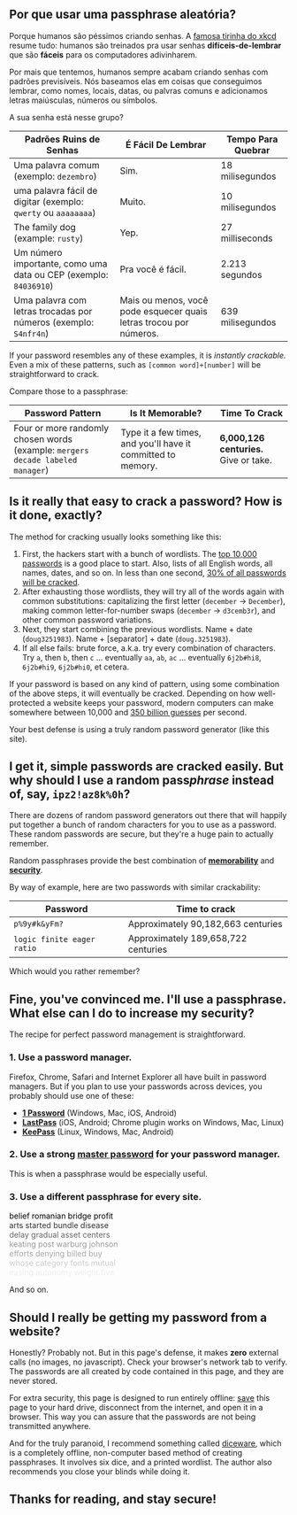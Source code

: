 ## Por que usar uma passphrase aleatória?

Porque humanos são péssimos criando senhas. A [famosa tirinha do xkcd][1] resume tudo: humanos são treinados pra usar senhas <b>difíceis-de-lembrar</b> que são <b>fáceis</b> para os computadores adivinharem. 

[1]: http://xkcd.com/936/

Por mais que tentemos, humanos sempre acabam criando senhas com padrões previsíveis. Nós baseamos elas em coisas que conseguimos lembrar, como nomes, locais, datas, ou palvras comuns e adicionamos letras maiúsculas, números ou símbolos.

A sua senha está nesse grupo?

| Padrões Ruins de Senhas | É Fácil De Lembrar  | Tempo Para Quebrar  |
| ------------- |---------------| ------|
| Uma palavra comum (exemplo: `dezembro`)| Sim. | 18 milisegundos |
| uma palavra fácil de digitar (exemplo: `qwerty` ou `aaaaaaaa`)| Muito. | 10 milisegundos |
| The family dog (example: `rusty`) | Yep. | 27 milliseconds |
| Um número importante, como uma data ou CEP (exemplo: `84036910`)| Pra você é fácil. | 2.213 segundos |
| Uma palavra com letras trocadas por números (exemplo: `S4nfr4n`)| Mais ou menos, você pode esquecer quais letras trocou por números.| 639 milisegundos|

If your password resembles any of these examples, it is _instantly crackable._ Even a mix of these patterns, such as `[common word]+[number]` will be straightforward to crack.



Compare those to a passphrase:

| Password Pattern | Is It Memorable?  | Time To Crack  |
| ------------- |---------------| ------|
| Four or more randomly chosen words (example: `mergers decade labeled manager`) | Type it a few times, and you'll have it committed to memory. | **6,000,126 centuries.** Give or take. |


## Is it really that easy to crack a password? How is it done, exactly?

The method for cracking usually looks something like this:

1. First, the hackers start with a bunch of wordlists. The [top 10,000 passwords][pwd] is a good place to start. Also, lists of all English words, all names, dates, and so on. In less than one second, [30% of all passwords will be cracked](https://xato.net/passwords/more-top-worst-passwords/).
2. After exhausting those wordlists, they will try all of the words again with common substitutions: capitalizing the first letter (`december` → `December`), making common letter-for-number swaps (`december` → `d3cemb3r`), and other common password variations.
3. Next, they start combining the previous wordlists. Name + date (`doug3251983`). Name + [separator] + date (`doug.3251983`).
4. If all else fails: brute force, a.k.a. try every combination of characters. Try `a`, then `b`, then `c` ... eventually `aa`, `ab`, `ac` ... eventually `6j2b#hi8`, `6j2b#hi9`, `6j2b#hi0`, et cetera.

If your password is based on any kind of pattern, using some combination of the above steps, it will eventually be cracked. Depending on how well-protected a website keeps your password, modern computers can make somewhere between 10,000 and [350 billion guesses](http://arstechnica.com/security/2012/12/25-gpu-cluster-cracks-every-standard-windows-password-in-6-hours/) per second.

Your best defense is using a truly random password generator (like this site).

[pwd]: https://xato.net/passwords/more-top-worst-passwords/
[guesses]: http://arstechnica.com/security/2012/12/25-gpu-cluster-cracks-every-standard-windows-password-in-6-hours/

## I get it, simple passwords are cracked easily. But why should I use a random pass*phrase* instead of, say, `ipz2!az8k%0h`?

There are dozens of random password generators out there that will happily put together a bunch of random characters for you to use as a password. These random passwords are secure, but they're a huge pain to actually remember.

Random passphrases provide the best combination of **<u>memorability</u>** and **<u>security</u>**.

By way of example, here are two passwords with similar crackability:

|Password|Time to crack|
|--------|-------------|
|`p%9y#k&yFm?`| Approximately 90,182,663 centuries|
|`logic finite eager ratio`|Approximately 189,658,722 centuries|

Which would you rather remember?

## Fine, you've convinced me. I'll use a passphrase. What else can I do to increase my security?

The recipe for perfect password management is straightforward.

### 1. Use a password manager.

Firefox, Chrome, Safari and Internet Explorer all have built in password managers. But if you plan to use your passwords across devices, you probably should use one of these:

* [**1 Password**][1p] (Windows, Mac, iOS, Android)
* [**LastPass**][lp] (iOS, Android; Chrome plugin works on Windows, Mac, Linux)
* [**KeePass**][kp] (Linux, Windows, Mac, Android)

[1p]: https://agilebits.com/onepassword
[lp]: https://lastpass.com/
[kp]: http://keepass.info/

### 2. Use a strong <u>master password</u> for your password manager.

This is when a passphrase would be especially useful.

### 3. Use a different passphrase for every site.

<span style="color: #000;">belief romanian bridge profit</span>  
<span style="color: #333;">arts started bundle disease</span>  
<span style="color: #666;">delay gradual asset centers</span>  
<span style="color: #999;">keating post warburg johnson</span>  
<span style="color: #AAA;">efforts denying billed buy</span>  
<span style="color: #CCC;">whose category fonts mutual</span>  
<span style="color: #EEE;">easing autonomy weight five</span>

And so on.

## Should I really be getting my password from a website?

Honestly? Probably not. But in this page's defense, it makes **zero** external calls (no images, no javascript). Check your browser's network tab to verify. The passwords are all created by code contained in this page, and they are never stored.

For extra security, this page is designed to run entirely offline: <a href="/generate_passphrase.html" download>save</a> this page to your hard drive, disconnect from the internet, and open it in a browser. This way you can assure that the passwords are not being transmitted anywhere.

And for the truly paranoid, I recommend something called [diceware](http://world.std.com/~reinhold/diceware.html), which is a completely offline, non-computer based method of creating passphrases. It involves six dice, and a printed wordlist. The author also recommends you close your blinds while doing it.

## Thanks for reading, and stay secure!

